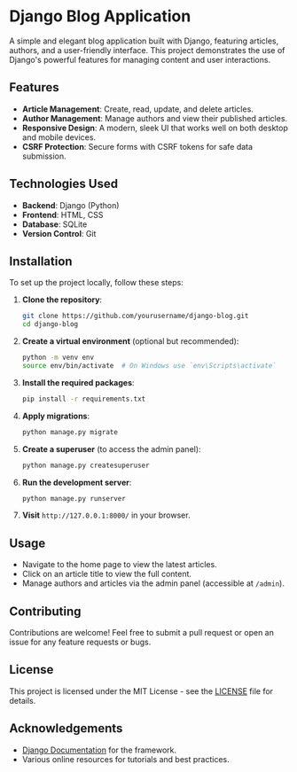 
# Django Blog Application

A simple and elegant blog application built with Django, featuring articles, authors, and a user-friendly interface. This project demonstrates the use of Django's powerful features for managing content and user interactions.

## Features

- **Article Management**: Create, read, update, and delete articles.
- **Author Management**: Manage authors and view their published articles.
- **Responsive Design**: A modern, sleek UI that works well on both desktop and mobile devices.
- **CSRF Protection**: Secure forms with CSRF tokens for safe data submission.

## Technologies Used

- **Backend**: Django (Python)
- **Frontend**: HTML, CSS
- **Database**: SQLite
- **Version Control**: Git

## Installation

To set up the project locally, follow these steps:

1. **Clone the repository**:
   ```bash
   git clone https://github.com/yourusername/django-blog.git
   cd django-blog
   ```

2. **Create a virtual environment** (optional but recommended):
   ```bash
   python -m venv env
   source env/bin/activate  # On Windows use `env\Scripts\activate`
   ```

3. **Install the required packages**:
   ```bash
   pip install -r requirements.txt
   ```

4. **Apply migrations**:
   ```bash
   python manage.py migrate
   ```

5. **Create a superuser** (to access the admin panel):
   ```bash
   python manage.py createsuperuser
   ```

6. **Run the development server**:
   ```bash
   python manage.py runserver
   ```

7. **Visit** `http://127.0.0.1:8000/` in your browser.

## Usage

- Navigate to the home page to view the latest articles.
- Click on an article title to view the full content.
- Manage authors and articles via the admin panel (accessible at `/admin`).

## Contributing

Contributions are welcome! Feel free to submit a pull request or open an issue for any feature requests or bugs.

## License

This project is licensed under the MIT License - see the [LICENSE](LICENSE) file for details.

## Acknowledgements

- [Django Documentation](https://docs.djangoproject.com/) for the framework.
- Various online resources for tutorials and best practices.
